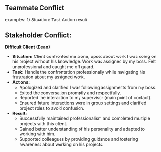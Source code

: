 ## Teammate Conflict

examples:
1) 
Situation: 
Task
Action
result

## Stakeholder Conflict: 

**Difficult Client (Dean)**

- **Situation:** Client confronted me alone, upset about work I was doing on his project without his knowledge. Work was assigned by my boss. Felt unprofessional and caught me off guard.
- **Task:** Handle the confrontation professionally while navigating his frustration about my assigned work.
- **Actions:**
    - Apologized and clarified I was following assignments from my boss.
    - Exited the conversation promptly and respectfully.
    - Reported the interaction to my supervisor (main point of contact).
    - Ensured future interactions were in group settings and clarified project roles to avoid confusion.
- **Result:**
    - Successfully maintained professionalism and completed multiple projects with this client.
    - Gained better understanding of his personality and adapted to working with him.
    - Supported colleagues by providing guidance and fostering awareness about working on his projects.